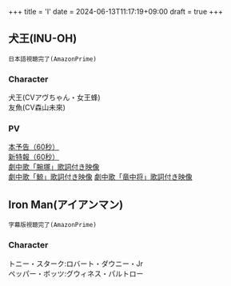 +++
title = 'I'
date = 2024-06-13T11:17:19+09:00
draft = true
+++

## 犬王(INU-OH)
```
日本語視聴完了(AmazonPrime)
```
  
### Character
犬王(CVアヴちゃん・女王蜂)\
友魚(CV森山未來)

### PV
[本予告（60秒）](https://youtu.be/1aWljU6ZDKU)\
[新特報（60秒）](https://youtu.be/BqheWziqFig)\
[劇中歌「腕塚」歌詞付き映像](https://youtu.be/b3tP4huFvlE)\
[劇中歌「鯨」歌詞付き映像](https://youtu.be/_1tcR73GydI)
[劇中歌「竜中将」歌詞付き映像](https://youtu.be/0rNBfHmbmAU)


## Iron Man(アイアンマン)
```
字幕版視聴完了(AmazonPrime)
```
### Character
トニー・スターク:ロバート・ダウニー・Jr\
ペッパー・ボッツ:グウィネス・パルトロー